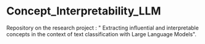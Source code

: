 # Concept_Interpretability_LLM
Repository on the research project : " Extracting influential and interpretable concepts in the  context of text classification with Large Language Models".
